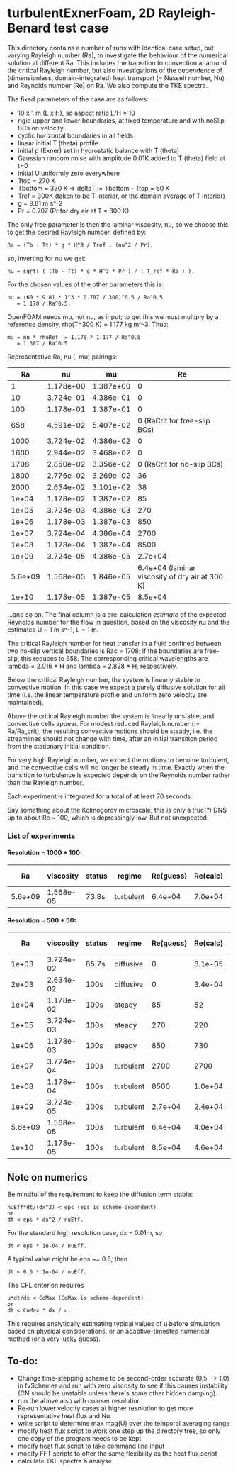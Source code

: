 # turbulentExnerFoam, 2D Rayleigh-Benard test case

This directory contains a number of runs with identical case setup, but varying Rayleigh number (Ra), to investigate the behaviour of the numerical solution at different Ra. This includes the transition to convection at around the critical Rayleigh number, but also investigations of the dependence of (dimensionless, domain-integrated) heat transport (= Nusselt number, Nu) and Reynolds number (Re) on Ra. We also compute the TKE spectra.

The fixed parameters of the case are as follows:

 - 10 x 1 m (L x H), so aspect ratio L/H = 10
 - rigid upper and lower boundaries, at fixed temperature and with noSlip BCs on
   velocity
 - cyclic horizontal boundaries in all fields
 - linear initial T (theta) profile
 - initial p (Exner) set in hydrostatic balance with T (theta)
 - Gaussian random noise with amplitude 0.01K added to T (theta) field at t=0
 - initial U uniformly zero everywhere
 - Ttop = 270 K
 - Tbottom = 330 K
 => deltaT := Tbottom - Ttop = 60 K
 - Tref = 300K (taken to be T interior, or the domain average of T interior)
 - g = 9.81 m s^-2
 - Pr = 0.707 (Pr for dry air at T = 300 K).

The only free parameter is then the laminar viscosity, nu, so we choose this
to get the desired Rayleigh number, defined by:

    Ra = (Tb - Tt) * g * H^3 / Tref . (nu^2 / Pr),

so, inverting for nu we get:

    nu = sqrt( ( (Tb - Tt) * g * H^3 * Pr ) / ( T_ref * Ra ) ).
    
For the chosen values of the other parameters this is:

    nu = (60 * 9.81 * 1^3 * 0.707 / 300)^0.5 / Ra^0.5
       = 1.178 / Ra^0.5.
       
OpenFOAM needs mu, not nu, as input; to get this we must multiply by a reference density, rho(T=300 K) = 1.177 kg m^-3. Thus:

    mu = nu * rhoRef  = 1.178 * 1.177 / Ra^0.5
       = 1.387 / Ra^0.5
       
Representative Ra, nu (, mu) pairings:

  Ra        | nu            | mu            |Re
  ----------|---------------|---------------|---------------
  1         | 1.178e+00     | 1.387e+00     |0
  10        | 3.724e-01     | 4.386e-01     |0
  100       | 1.178e-01     | 1.387e-01     |0
  658       | 4.591e-02     | 5.407e-02     |0              (RaCrit for free-slip BCs)
  1000      | 3.724e-02     | 4.386e-02     |0
  1600      | 2.944e-02     | 3.468e-02     |0
  1708      | 2.850e-02     | 3.356e-02     |0              (RaCrit for no-slip BCs)
  1800      | 2.776e-02     | 3.269e-02     |36
  2000      | 2.634e-02     | 3.101e-02     |38
  1e+04     | 1.178e-02     | 1.387e-02     |85
  1e+05     | 3.724e-03     | 4.386e-03     |270
  1e+06     | 1.178e-03     | 1.387e-03     |850
  1e+07     | 3.724e-04     | 4.386e-04     |2700
  1e+08     | 1.178e-04     | 1.387e-04     |8500
  1e+09     | 3.724e-05     | 4.386e-05     |2.7e+04
  5.6e+09   | 1.568e-05     | 1.846e-05     |6.4e+04        (laminar viscosity of dry air at 300 K)
  1e+10     | 1.178e-05     | 1.387e-05     |8.5e+04
...and so on. The final column is a pre-calculation _estimate_ of the expected Reynolds number for the flow in question, based on the viscosity nu and the estimates U ~ 1 m s^-1, L ~ 1 m.
           
The critical Rayleigh number for heat transfer in a fluid confined between two 
no-slip vertical boundaries is Rac = 1708; if the boundaries are free-slip, this
reduces to 658. The corresponding critical wavelengths are lambda = 2.016 * H 
and lambda = 2.828 * H, respectively.

Below the critical Rayleigh number, the system is linearly stable to convective motion. In this case we 
expect a purely diffusive solution for all time (i.e. the linear temperature profile and uniform zero velocity are maintained).

Above the critical Rayleigh number the system is linearly unstable, and convective cells appear. For modest reduced Rayleigh number (:= Ra/Ra_crit), the resulting convective motions should be steady, i.e. the streamlines should not change with time, after an initial transition period from the stationary initial condition.

For very high Rayleigh number, we expect the motions to become turbulent, and the convective cells will no longer be steady in time. Exactly when the transition to turbulence is expected depends on the Reynolds number rather than the Rayleigh number.

Each experiment is integrated for a total of at least 70 seconds.

Say something about the Kolmogorov microscale; this is only a true(?) DNS up to about Re ~ 100, which is depressingly low. But not unexpected.

### List of experiments
#### Resolution = 1000 * 100:
 Ra         |viscosity  |status     |regime     |Re(guess)  |Re(calc)   |Nu         |max mag(U)
 -----------|-----------|-----------|-----------|-----------|-----------|-----------|-----------
 5.6e+09    |1.568e-05  |73.8s      |turbulent  |6.4e+04    |7.0e+04    |80.6       |1.1e+00
 
#### Resolution = 500 * 50: 
 Ra         |viscosity  |status     |regime     |Re(guess)  |Re(calc)   |Nu         |max mag(U)
 -----------|-----------|-----------|-----------|-----------|-----------|-----------|-----------
 1e+03      |3.724e-02  |85.7s      |diffusive  |0          |8.1e-05    |0.99       |3.0e-06
 2e+03      |2.634e-02  |100s       |diffusive  |0          |3.4e-04    |0.99       |8.9e-06
 1e+04      |1.178e-02  |100s       |steady     |85         |52         |2.62       |6.1e-01
 1e+05      |3.724e-03  |100s       |steady     |270        |220        |5.18       |8.1e-01
 1e+06      |1.178e-03  |100s       |steady     |850        |730        |8.09       |8.6e-01
 1e+07      |3.724e-04  |100s       |turbulent  |2700       |2700       |17.5       |1.0e+00
 1e+08      |1.178e-04  |100s       |turbulent  |8500       |1.0e+04    |30.1       |1.2e+00
 1e+09      |3.724e-05  |100s       |turbulent  |2.7e+04    |2.4e+04    |52.8       |8.9e-01
 5.6e+09    |1.568e-05  |100s       |turbulent  |6.4e+04    |4.0e+04    |46.2       |6.2e-01
 1e+10      |1.178e-05  |100s       |turbulent  |8.5e+04    |4.6e+04    |40.6       |5.4e-01

## Note on numerics
Be mindful of the requirement to keep the diffusion term stable: 

    nuEff*dt/(dx^2) < eps (eps is scheme-dependent)
    or
    dt < eps * dx^2 / nuEff.
    
For the standard high resolution case, dx = 0.01m, so

    dt < eps * 1e-04 / nuEff.
    
A typical value might be eps ~= 0.5; then

    dt < 0.5 * 1e-04 / nuEff.
    
The CFL criterion requires 

    u*dt/dx < CoMax (CoMax is scheme-dependent)
    or
    dt < CoMax * dx / u.
    
This requires analytically estimating typical values of u before simulation based on physical considerations, or an adaptive-timestep numerical method (or a very lucky guess).

## To-do:
 - Change time-stepping scheme to be second-order accurate (0.5 --> 1.0) in fvSchemes and run with zero viscosity to see if this causes instability (CN should be unstable unless there's some other hidden damping).
 - run the above also with coarser resolution
 - Re-run lower velocity cases at higher resolution to get more representative heat flux and Nu
 - write script to determine max mag(U) over the temporal averaging range
 - modify heat flux script to work one step up the directory tree, so only one copy of the program needs to be kept
 - modify heat flux script to take command line input
 - modify FFT scripts to offer the same flexibility as the heat flux script
 - calculate TKE spectra & analyse

